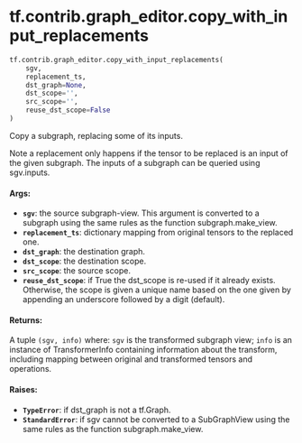 <div itemscope itemtype="http://developers.google.com/ReferenceObject">
<meta itemprop="name" content="tf.contrib.graph_editor.copy_with_input_replacements" />
<meta itemprop="path" content="Stable" />
</div>

# tf.contrib.graph_editor.copy_with_input_replacements

``` python
tf.contrib.graph_editor.copy_with_input_replacements(
    sgv,
    replacement_ts,
    dst_graph=None,
    dst_scope='',
    src_scope='',
    reuse_dst_scope=False
)
```

Copy a subgraph, replacing some of its inputs.

Note a replacement only happens if the tensor to be replaced
is an input of the given subgraph. The inputs of a subgraph can
be queried using sgv.inputs.

#### Args:

* <b>`sgv`</b>: the source subgraph-view. This argument is converted to a subgraph
    using the same rules as the function subgraph.make_view.
* <b>`replacement_ts`</b>: dictionary mapping from original tensors to the
    replaced one.
* <b>`dst_graph`</b>: the destination graph.
* <b>`dst_scope`</b>: the destination scope.
* <b>`src_scope`</b>: the source scope.
* <b>`reuse_dst_scope`</b>: if True the dst_scope is re-used if it already exists.
    Otherwise, the scope is given a unique name based on the one given
    by appending an underscore followed by a digit (default).

#### Returns:

A tuple `(sgv, info)` where:
  `sgv` is the transformed subgraph view;
  `info` is an instance of TransformerInfo containing
  information about the transform, including mapping between
  original and transformed tensors and operations.

#### Raises:

* <b>`TypeError`</b>: if dst_graph is not a tf.Graph.
* <b>`StandardError`</b>: if sgv cannot be converted to a SubGraphView using
    the same rules as the function subgraph.make_view.